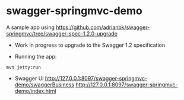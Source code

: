 swagger-springmvc-demo
======================

A sample app using https://github.com/adrianbk/swagger-springmvc/tree/swagger-spec-1.2.0-upgrade

- Work in progress to upgrade to the Swagger 1.2  specification

- Running the app:

```mvn jetty:run```

- Swagger UI
http://127.0.0.1:8097/swagger-springmvc-demo/swaggerBusiness
http://127.0.0.1:8097/swagger-springmvc-demo/index.html

